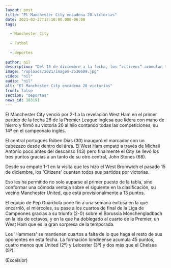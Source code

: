 ```yaml
---
layout: post
title: "El Manchester City encadena 20 victorias"
date: 2021-02-27T17:10:00.000-06:00
tags:
  
  - Manchester City
  
  - Futbol
  
  - deportes
  
author: nil
description: "Del 15 de diciembre a la fecha, los “citizens” acumulan triunfos en todas las competiciones. Este día derrotaron 2-1 al West Ham"
image: "/uploads/2021/images-2536609.jpg"
video: "nil"
audio: "nil"
alt: "El Manchester City encadena 20 victorias"
front: false
section: "Deportes"
news_id: 183191
---
```


El Manchester City venció por 2-1 a la revelación West Ham en el primer partido de la fecha 26 de la Premier League inglesa que lidera con mano de hierro y firmó su victoria 20 al hilo contando todas las competiciones, su 14ª en el campeonato inglés.

El central portugués Rúben Dias (30) inauguró el marcador con un cabezazo desde dentro del área. El West Ham empató a través de Michail Antonio poco antes del descanso (43) pero finalmente el City se llevó los tres puntos gracias a un tanto de su otro central, John Stones (68).

Desde su empate 1-1 en la visita que les hizo el West Bromwich el pasado 15 de diciembre, los 'Citizens' cuentan todos sus partidos por victorias.

Eso les ha permitido no solo auparse al primer puesto de la tabla, sino conformar una cómoda ventaja sobre el siguiente en la clasificación, su vecino Manchester United, que está provisionalmente a 13 puntos.

El equipo de Pep Guardiola pone fin a una semana exitosa en la que encarriló, el miércoles, su pase a los cuartos de final de la Liga de Campeones gracias a su triunfo (2-0) sobre el Borussia Mönchengladbach en la ida de octavos, y en la que ha doblegado al cuarto de la Premier, un West Ham que es la gran sorpresa de la temporada.

Los 'Hammers' se mantienen cuartos a falta de lo que haga el resto de sus oponentes en esta fecha. La formación londinense acumula 45 puntos, cuatro menos que United (2º) y Leicester (3º) y dos más que el Chelsea (5º).

(Excélsior)